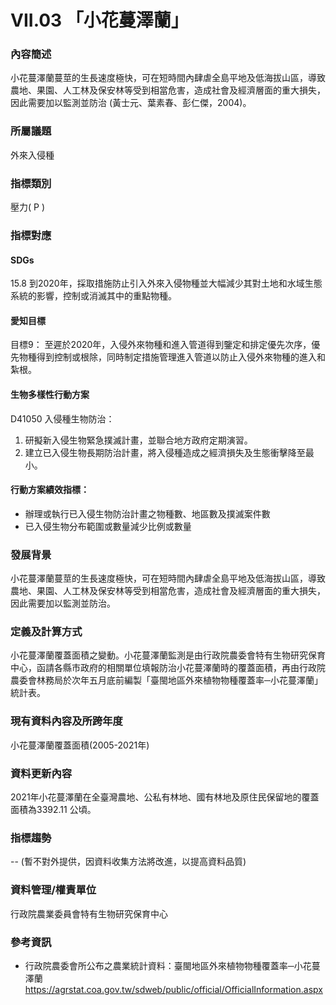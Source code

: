 # VII.03 「小花蔓澤蘭」

<script type="text/javascript" src="http://cdn.mathjax.org/mathjax/latest/MathJax.js?config=TeX-AMS-MML_HTMLorMML"></script>

### 內容簡述
小花蔓澤蘭蔓莖的生長速度極快，可在短時間內肆虐全島平地及低海拔山區，導致農地、果園、人工林及保安林等受到相當危害，造成社會及經濟層面的重大損失，因此需要加以監測並防治 (黃士元、葉素春、彭仁傑，2004)。 

### 所屬議題
外來入侵種
### 指標類別
壓力( P )
### 指標對應
#### SDGs
15.8
到2020年，採取措施防止引入外來入侵物種並大幅減少其對土地和水域生態系統的影響，控制或消滅其中的重點物種。
#### 愛知目標
目標9：
至遲於2020年，入侵外來物種和進入管道得到鑒定和排定優先次序，優先物種得到控制或根除，同時制定措施管理進入管道以防止入侵外來物種的進入和紮根。
#### 生物多樣性行動方案
D41050 入侵種生物防治：
1. 研擬新入侵生物緊急撲滅計畫，並聯合地方政府定期演習。
2. 建立已入侵生物長期防治計畫，將入侵種造成之經濟損失及生態衝擊降至最小。
#### 行動方案績效指標：
* 辦理或執行已入侵生物防治計畫之物種數、地區數及撲滅案件數
* 已入侵生物分布範圍或數量減少比例或數量
### 發展背景
小花蔓澤蘭蔓莖的生長速度極快，可在短時間內肆虐全島平地及低海拔山區，導致農地、果園、人工林及保安林等受到相當危害，造成社會及經濟層面的重大損失，因此需要加以監測並防治。
### 定義及計算方式
小花蔓澤蘭覆蓋面積之變動。小花蔓澤蘭監測是由行政院農委會特有生物研究保育中心，函請各縣市政府的相關單位填報防治小花蔓澤蘭時的覆蓋面積，再由行政院農委會林務局於次年五月底前編製「臺閩地區外來植物物種覆蓋率─小花蔓澤蘭」統計表。
### 現有資料內容及所跨年度
小花蔓澤蘭覆蓋面積(2005-2021年)
### 資料更新內容
2021年小花蔓澤蘭在全臺灣農地、公私有林地、國有林地及原住民保留地的覆蓋面積為3392.11 公頃。
### 指標趨勢
-- (暫不對外提供，因資料收集方法將改進，以提高資料品質)
### 資料管理/權責單位
行政院農業委員會特有生物研究保育中心
### 參考資訊
* 行政院農委會所公布之農業統計資料：臺閩地區外來植物物種覆蓋率─小花蔓澤蘭
https://agrstat.coa.gov.tw/sdweb/public/official/OfficialInformation.aspx